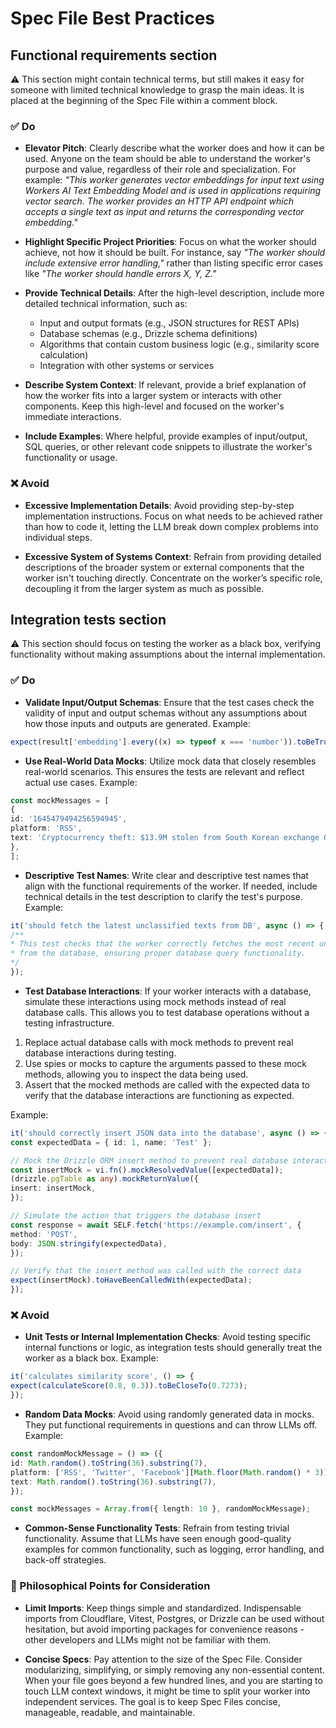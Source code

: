 # Spec File Best Practices

## Functional requirements section

⚠️ This section might contain technical terms, but still makes it easy for someone with limited technical knowledge to grasp the main ideas. It is placed at the beginning of the Spec File within a comment block.

### ✅️ Do

- **Elevator Pitch**: Clearly describe what the worker does and how it can be used. Anyone on the team should be able to understand the worker's purpose and value, regardless of their role and specialization. For example: _"This worker generates vector embeddings for input text using Workers AI Text Embedding Model and is used in applications requiring vector search. The worker provides an HTTP API endpoint which accepts a single text as input and returns the corresponding vector embedding."_

- **Highlight Specific Project Priorities**: Focus on what the worker should achieve, not how it should be built. For instance, say _"The worker should include extensive error handling,"_ rather than listing specific error cases like _"The worker should handle errors X, Y, Z."_

- **Provide Technical Details**: After the high-level description, include more detailed technical information, such as:
  - Input and output formats (e.g., JSON structures for REST APIs)
  - Database schemas (e.g., Drizzle schema definitions)
  - Algorithms that contain custom business logic (e.g., similarity score calculation)
  - Integration with other systems or services

- **Describe System Context**: If relevant, provide a brief explanation of how the worker fits into a larger system or interacts with other components. Keep this high-level and focused on the worker's immediate interactions.

- **Include Examples**: Where helpful, provide examples of input/output, SQL queries, or other relevant code snippets to illustrate the worker's functionality or usage.

### ❌ Avoid

- **Excessive Implementation Details**: Avoid providing step-by-step implementation instructions. Focus on what needs to be achieved rather than how to code it, letting the LLM break down complex problems into individual steps.

- **Excessive System of Systems Context**: Refrain from providing detailed descriptions of the broader system or external components that the worker isn't touching directly. Concentrate on the worker’s specific role, decoupling it from the larger system as much as possible.

## Integration tests section

⚠️ This section should focus on testing the worker as a black box, verifying functionality without making assumptions about the internal implementation.

### ✅️ Do

- **Validate Input/Output Schemas**: Ensure that the test cases check the validity of input and output schemas without any assumptions about how those inputs and outputs are generated. Example:

```ts
expect(result['embedding'].every((x) => typeof x === 'number')).toBeTruthy();
```

- **Use Real-World Data Mocks**: Utilize mock data that closely resembles real-world scenarios. This ensures the tests are relevant and reflect actual use cases. Example:

```ts
const mockMessages = [
{
id: '1645479494256594945',
platform: 'RSS',
text: 'Cryptocurrency theft: $13.9M stolen from South Korean exchange GDAC',
},
];
```

- **Descriptive Test Names**: Write clear and descriptive test names that align with the functional requirements of the worker. If needed, include technical details in the test description to clarify the test's purpose. Example:

```ts
it('should fetch the latest unclassified texts from DB', async () => {
/**
* This test checks that the worker correctly fetches the most recent unclassified texts
* from the database, ensuring proper database query functionality.
*/
});
```

- **Test Database Interactions**: If your worker interacts with a database, simulate these interactions using mock methods instead of real database calls. This allows you to test database operations without a testing infrastructure.

1. Replace actual database calls with mock methods to prevent real database interactions during testing.
2. Use spies or mocks to capture the arguments passed to these mock methods, allowing you to inspect the data being used.
3. Assert that the mocked methods are called with the expected data to verify that the database interactions are functioning as expected.

Example:

```ts
it('should correctly insert JSON data into the database', async () => {
const expectedData = { id: 1, name: 'Test' };

// Mock the Drizzle ORM insert method to prevent real database interaction
const insertMock = vi.fn().mockResolvedValue([expectedData]);
(drizzle.pgTable as any).mockReturnValue({
insert: insertMock,
});

// Simulate the action that triggers the database insert
const response = await SELF.fetch('https://example.com/insert', {
method: 'POST',
body: JSON.stringify(expectedData),
});

// Verify that the insert method was called with the correct data
expect(insertMock).toHaveBeenCalledWith(expectedData);
});
```

### ❌ Avoid

- **Unit Tests or Internal Implementation Checks**: Avoid testing specific internal functions or logic, as integration tests should generally treat the worker as a black box. Example:

```ts
it('calculates similarity score', () => {
expect(calculateScore(0.8, 0.3)).toBeCloseTo(0.7273);
});
```

- **Random Data Mocks**: Avoid using randomly generated data in mocks. They put functional requirements in questions and can throw LLMs off. Example:

```ts
const randomMockMessage = () => ({
id: Math.random().toString(36).substring(7),
platform: ['RSS', 'Twitter', 'Facebook'][Math.floor(Math.random() * 3)],
text: Math.random().toString(36).substring(7),
});

const mockMessages = Array.from({ length: 10 }, randomMockMessage);
```

- **Common-Sense Functionality Tests**: Refrain from testing trivial functionality. Assume that LLMs have seen enough good-quality examples for common functionality, such as logging, error handling, and back-off strategies.

### 🤔 Philosophical Points for Consideration

- **Limit Imports**: Keep things simple and standardized. Indispensable imports from Cloudflare, Vitest, Postgres, or Drizzle can be used without hesitation, but avoid importing packages for convenience reasons - other developers and LLMs might not be familiar with them.

- **Concise Specs**: Pay attention to the size of the Spec File. Consider modularizing, simplifying, or simply removing any non-essential content. When your file goes beyond a few hundred lines, and you are starting to touch LLM context windows, it might be time to split your worker into independent services. The goal is to keep Spec Files concise, manageable, readable, and maintainable.
